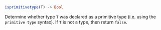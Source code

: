 ```julia
isprimitivetype(T) -> Bool
```

Determine whether type `T` was declared as a primitive type (i.e. using the `primitive type` syntax). If `T` is not a type, then return `false`.
